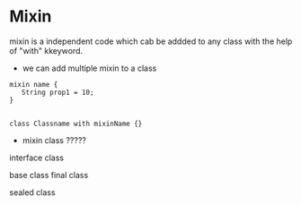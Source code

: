 # Mixin

mixin is a independent code which cab be addded to any class with the help of "with" kkeyword.

- we can add multiple mixin to a class

```
mixin name {
   String prop1 = 10;
}


class Classname with mixinName {}
```

- mixin class ?????

interface class

base class
final class

sealed class